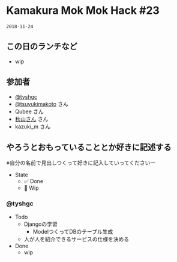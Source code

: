 # Kamakura Mok Mok Hack #23

`2018-11-24`

## この日のランチなど
- wip

## 参加者

- [@tyshgc](http://twitter.com/tyshgc)
- [@tsuyukimakoto](https://twitter.com/everes) さん
- Qubee さん
- [秋山さん](https://twitter.com/D8mXi2KCdXQkikX) さん
- kazuki_m さん

## やろうとおもっていることとか好きに記述する
※自分の名前で見出しつくって好きに記入していってくださいー

- State
  - ✅ Done
  - 🚧 Wip

### @tyshgc

- Todo
  - Djangoの学習
    - ModelつくってDBのテーブル生成
  - 人が人を紹介できるサービスの仕様を決める
- Done
  - wip
